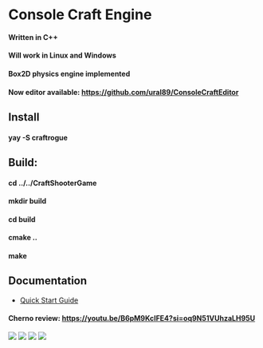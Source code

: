 # Console Craft Engine
#### Written in C++
#### Will work in Linux and Windows
#### Box2D physics engine implemented
#### Now editor available: https://github.com/ural89/ConsoleCraftEditor
## Install
#### yay -S craftrogue
## Build:
#### cd ../../CraftShooterGame
#### mkdir build
#### cd build
#### cmake ..
#### make
## Documentation
- [Quick Start Guide](docs/quickstart.md)

#### Cherno review: https://youtu.be/B6pM9KcIFE4?si=oq9N51VUhzaLH95U
![](https://i.imgur.com/BLq1ezI.gif)
![](https://i.imgur.com/9d8UEKM.gif)
![](https://i.imgur.com/CzWwIyO.gif)
![](https://i.imgur.com/IBZJttl.gif)

